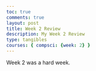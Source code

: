 ```yaml
---
toc: true
comments: true
layout: post
title: Week 2 Review
description: My Week 2 Review
type: tangibles
courses: { compsci: {week: 2} }
---
```


Week 2 was a hard week.